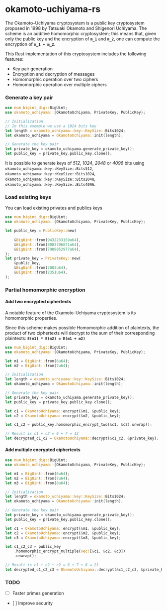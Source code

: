 # okamoto-uchiyama-rs

The Okamoto–Uchiyama cryptosystem is a public key cryptosystem proposed in 1998 by Tatsuaki Okamoto and Shigenori Uchiyama. The scheme is an additive homomorphic cryptosystem; this means that, given only the public key and the encryption of **`m_1`** and **`m_2`**, one can compute the encryption of **`m_1 + m_2`**.

This Rust implementation of this cryptosystem includes the following features: 
   - Key pair generation
   - Encryption and decryption of messages
   - Homomorphic operation over two ciphers
   - Homomorphic operation over multiple ciphers

### Generate a key pair

```rust
use num_bigint_dig::BigUint;
use okamoto_uchiyama::{OkamotoUchiyama, PrivateKey, PublicKey};

// Initialization
// In this exemple we use a 1024 bits key
let length = okamoto_uchiyama::key::KeySize::Bits1024;
let okamoto_uchiyama = OkamotoUchiyama::init(length);

// Generate the key pair
let private_key = okamoto_uchiyama.generate_private_key();
let public_key = private_key.public_key.clone();
```
It is possible to generate keys of *512*, *1024*, *2048* or *4096* bits using `okamoto_uchiyama::key::KeySize::Bits512`, `okamoto_uchiyama::key::KeySize::Bits1024`, `okamoto_uchiyama::key::KeySize::Bits2048`, `okamoto_uchiyama::key::KeySize::Bits4096`. 

### Load existing keys

You can load existing privates and publics keys 

```rust
use num_bigint_dig::BigUint;
use okamoto_uchiyama::{OkamotoUchiyama, PrivateKey, PublicKey};

let public_key = PublicKey::new(
    
    &BigUint::from(9432233159u64),
    &BigUint::from(8083706871u64),
    &BigUint::from(7988052977u64),
);
let private_key = PrivateKey::new(
    &public_key,
    &BigUint::from(2003u64),
    &BigUint::from(2351u64),
);
```

### Partial homomorphic encryption

#### Add two encrypted ciphertexts

A notable feature of the Okamoto-Uchiyama cryptosystem is its homomorphic properties.

Since this scheme makes possible Homomorphic addition of plaintexts, the product of two ciphertexts will decrypt to the sum of their corresponding plaintexts: **`E(m1) * E(m2) = E(m1 + m2)`**

```rust
use num_bigint_dig::BigUint;
use okamoto_uchiyama::{OkamotoUchiyama, PrivateKey, PublicKey};

let m1 = BigUint::from(6u64);
let m2 = BigUint::from(7u64);

// Initialization
let length = okamoto_uchiyama::key::KeySize::Bits1024;
let okamoto_uchiyama = OkamotoUchiyama::init(length);

// Generate the key pair
let private_key = okamoto_uchiyama.generate_private_key();
let public_key = private_key.public_key.clone();

let c1 = OkamotoUchiyama::encrypt(&m1, &public_key);
let c2 = OkamotoUchiyama::encrypt(&m2, &public_key);

let c1_c2 = public_key.homomorphic_encrypt_two(&c1, &c2).unwrap();

// Result is c1 + c2 = 6 + 7 = 13
let decrypted_c1_c2 = OkamotoUchiyama::decrypt(&c1_c2, &private_key);
```

#### Add multiple encrypted ciphertexts

```rust
use num_bigint_dig::BigUint;
use okamoto_uchiyama::{OkamotoUchiyama, PrivateKey, PublicKey};

let m1 = BigUint::from(6u64);
let m2 = BigUint::from(7u64);
let m3 = BigUint::from(8u64);

// Initialization
let length = okamoto_uchiyama::key::KeySize::Bits1024;
let okamoto_uchiyama = OkamotoUchiyama::init(length);

// Generate the key pair
let private_key = okamoto_uchiyama.generate_private_key();
let public_key = private_key.public_key.clone();

let c1 = OkamotoUchiyama::encrypt(&m1, &public_key);
let c2 = OkamotoUchiyama::encrypt(&m2, &public_key);
let c3 = OkamotoUchiyama::encrypt(&m3, &public_key);

let c1_c2_c3 = public_key
    .homomorphic_encrypt_multiple(vec![&c1, &c2, &c3])
    .unwrap();

// Result is c1 + c2 + c2 = 6 + 7 + 8 = 21
let decrypted_c1_c2_c3 = OkamotoUchiyama::decrypt(&c1_c2_c3, &private_key);
```

### TODO

- [ ] Faster primes generation
- [ ]  Improve security
